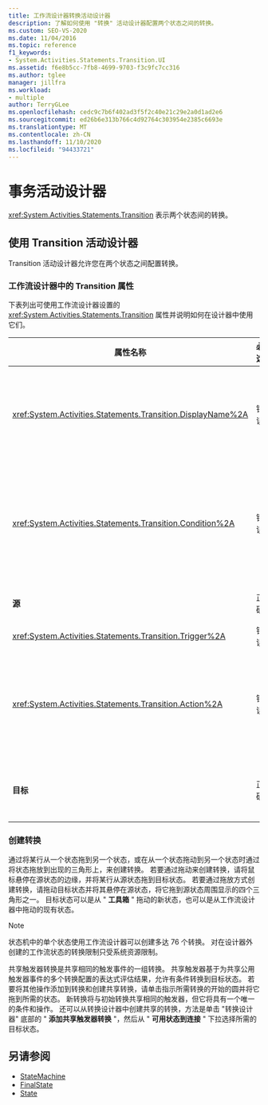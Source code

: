 ```yaml
---
title: 工作流设计器转换活动设计器
description: 了解如何使用 "转换" 活动设计器配置两个状态之间的转换。
ms.custom: SEO-VS-2020
ms.date: 11/04/2016
ms.topic: reference
f1_keywords:
- System.Activities.Statements.Transition.UI
ms.assetid: f6e8b5cc-7fb8-4699-9703-f3c9fc7cc316
ms.author: tglee
manager: jillfra
ms.workload:
- multiple
author: TerryGLee
ms.openlocfilehash: cedc9c7b6f402ad3f5f2c40e21c29e2a0d1ad2e6
ms.sourcegitcommit: ed26b6e313b766c4d92764c303954e2385c6693e
ms.translationtype: MT
ms.contentlocale: zh-CN
ms.lasthandoff: 11/10/2020
ms.locfileid: "94433721"
---
```

# <a name="transition-activity-designer"></a>事务活动设计器

<xref:System.Activities.Statements.Transition> 表示两个状态间的转换。

## <a name="using-the-transition-activity-designer"></a>使用 Transition 活动设计器

Transition 活动设计器允许您在两个状态之间配置转换。

### <a name="transition-properties-in-the-workflow-designer"></a>工作流设计器中的 Transition 属性

下表列出可使用工作流设计器设置的 <xref:System.Activities.Statements.Transition> 属性并说明如何在设计器中使用它们。

|属性名称|必选|使用情况|
|-|--------------|-|
|<xref:System.Activities.Statements.Transition.DisplayName%2A>|错误|指定 <xref:System.Activities.Statements.Transition> 活动设计器的友好名称。 默认值为 **T1** 。 可在属性网格、扩展转换设计器的标题以及扩展转换设计器内的操作部分的标题中编辑值。 <xref:System.Activities.Activity.DisplayName%2A> 用于痕迹导航，后者显示在工作流设计器顶部。<br /><br /> 虽然 <xref:System.Activities.Activity.DisplayName%2A> 不是绝对必需的，但最好使用该属性。|
|<xref:System.Activities.Statements.Transition.Condition%2A>|错误|如果存在，则指定在控件传递到目标状态之前必须计算结果为 **True** 的表达式。 可以在属性网格和扩展转换设计器中编辑此条件。 共享转换中的多个条件按显示在转换设计器中的顺序进行评估。 **注意：**  请注意，如果 <xref:System.Activities.Statements.Transition.Condition%2A> 转换的计算结果为 **false** (或共享触发器转换的所有条件的计算结果都为 **false** ) ，则将不会发生转换，并将重新计划状态的所有转换的所有触发器。 在本教程中，由于配置条件的方式，这种情况不会发生（我们针对猜测是正确或者错误提供了具体的操作）。|
|**源**|正确|指示源自此转换的状态。 单击源状态的名称可将设计器视图切换到状态的扩展视图。 在创建转换时设置此值，并且不能更改它。|
|<xref:System.Activities.Statements.Transition.Trigger%2A>|错误|指定其完成启动转换的活动。 若要设置此活动，请将活动从 " **工具箱** " 拖放到转换的 " **触发器** " 部分。|
|<xref:System.Activities.Statements.Transition.Action%2A>|错误|指定在触发器活动完成时执行的活动， <xref:System.Activities.Statements.Transition.Condition%2A> 如果存在，则计算结果为 **true** 。 在源状态的 <xref:System.Activities.Statements.State.Exit%2A> 活动后、转换到目标状态时执行此活动，如果存在，则执行。 展开转换设计器后，可以通过将活动从 " **工具箱** " 拖放到转换的 " **操作** " 部分来设置此值。 单个转换可对应多个操作。 可以展开和收缩各个操作，在转换中存在多个操作时可通过单击在操作上显示的向上或向下箭头键进行排序。|
|**目标**|正确|指示转换完成后状态计算机转换到的状态。 这与对象模型中转换的 <xref:System.Activities.Statements.Transition.To%2A> 属性相对应。 单击目标状态的名称可将设计器视图切换到状态的扩展视图。 在创建转换时设置此值，并可以通过拖动将转换连接到设计器中的目标状态的箭头进行更改。|

### <a name="creating-transitions"></a>创建转换

通过将某行从一个状态拖到另一个状态，或在从一个状态拖动到另一个状态时通过将状态拖放到出现的三角形上，来创建转换。 若要通过拖动来创建转换，请将鼠标悬停在源状态的边缘，并将某行从源状态拖到目标状态。 若要通过拖放方式创建转换，请拖动目标状态并将其悬停在源状态，将它拖到源状态周围显示的四个三角形之一。 目标状态可以是从 " **工具箱** " 拖动的新状态，也可以是从工作流设计器中拖动的现有状态。

> [!NOTE]
> 状态机中的单个状态使用工作流设计器可以创建多达 76 个转换。 对在设计器外创建的工作流状态的转换限制只受系统资源限制。

共享触发器转换是共享相同的触发事件的一组转换。 共享触发器基于为共享公用触发器事件的多个转换配置的表达式评估结果，允许有条件转换到目标状态。 若要将其他操作添加到转换和创建共享转换，请单击指示所需转换的开始的圆并将它拖到所需的状态。 新转换将与初始转换共享相同的触发器，但它将具有一个唯一的条件和操作。 还可以从转换设计器中创建共享的转换，方法是单击 "转换设计器" 底部的 " **添加共享触发器转换** "，然后从 " **可用状态到连接** " 下拉选择所需的目标状态。

## <a name="see-also"></a>另请参阅

- [StateMachine](../workflow-designer/statemachine-activity-designer.md)
- [FinalState](../workflow-designer/finalstate-activity-designer.md)
- [State](../workflow-designer/state-activity-designer.md)
